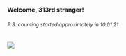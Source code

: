 #### Welcome, 313rd stranger!

###### <sup>P.S. counting started approximately in 10.01.21</sup>

<img src="https://kraftwerk28.pp.ua/vcnt.png"></img>
